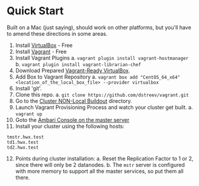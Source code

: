 # Quick Start

Built on a Mac (just saying), should work on other platforms, but you'll have to amend these directions in some areas.

1. Install [VirtualBox](https://www.virtualbox.org) - Free
2. Install [Vagrant](http://www.vagrantup.com) - Free
3. Install Vagrant Plugins
	a. `vagrant plugin install vagrant-hostmanager`
	b. `vagrant plugin install vagrant-librarian-chef`
4. Download Prepared [Vagrant-Ready VirtualBox](https://www.dropbox.com/sh/eamvf0ilsu8y68k/9w1fY-AmcR). 
5. Add Box to Vagrant Repository
	a. `vagrant box add "CentOS_64_x64" <location_of_the_local_box_file> --provider virtualbox`
6. Install 'git'.
7. Clone this repo.
	a. `git clone https://github.com/dstreev/vagrant.git`
8. Go to the [Cluster NON-Local Buildout](hdp_cluster_buildout) directory.
9. Launch Vagrant Provisioning Process and watch your cluster get built.
	a. `vagrant up`
10. Goto the [Ambari Console on the master server](http://tmstr.hortonworks.vagrant:8080)
11. Install your cluster using the following hosts:
```
tmstr.hwx.test
td1.hwx.test
td2.hwx.test
```
12. Points during cluster installation:
	a. Reset the Replication Factor to 1 or 2, since there will only be 2 datanodes.
	b. The `mstr` server is configured with more memory to support all the master services, so put them all there.